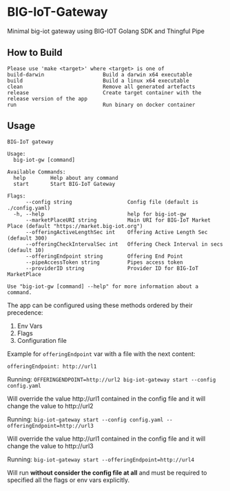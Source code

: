 # BIG-IoT-Gateway

Minimal big-iot gateway using BIG-IOT Golang SDK and Thingful Pipe

## How to Build

```
Please use 'make <target>' where <target> is one of
build-darwin                   Build a darwin x64 executable
build                          Build a linux x64 executable
clean                          Remove all generated artefacts
release                        Create target container with the release version of the app
run                            Run binary on docker container
```

## Usage
```
BIG-IoT gateway

Usage:
  big-iot-gw [command]

Available Commands:
  help        Help about any command
  start       Start BIG-IoT Gateway

Flags:
      --config string                  Config file (default is ./config.yaml)
  -h, --help                           help for big-iot-gw
      --marketPlaceURI string          Main URI for BIG-IoT Market Place (default "https://market.big-iot.org")
      --offeringActiveLengthSec int    Offering Active Length Sec (default 300)
      --offeringCheckIntervalSec int   Offering Check Interval in secs (default 10)
      --offeringEndpoint string        Offering End Point
      --pipeAccessToken string         Pipes access token
      --providerID string              Provider ID for BIG-IoT MarketPlace

Use "big-iot-gw [command] --help" for more information about a command.
```

The app can be configured using these methods ordered by their precedence:
1. Env Vars 
2. Flags
3. Configuration file

Example for `offeringEndpoint` var with a file with the next content:
```
offeringEndpoint: http://url1
```
Running:
`OFFERINGENDPOINT=http://url2 big-iot-gateway start --config config.yaml`

Will override the value http://url1 contained in the config file and it will change the value to http://url2

Running:
`big-iot-gateway start --config config.yaml --offeringEndpoint=http://url3`

Will override the value http://url1 contained in the config file and it will change the value to http://url3

Running:
`big-iot-gateway start --offeringEndpoint=http://url4`

Will run **without consider the config file at all** and  must be required to specified all the flags or env vars explicitly. 



## 
